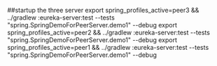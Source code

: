    ##startup the three server
export spring_profiles_active=peer3 && ../gradlew  :eureka-server:test --tests "spring.SpringDemoForPeerServer.demo1" --debug
export spring_profiles_active=peer2 && ../gradlew  :eureka-server:test --tests "spring.SpringDemoForPeerServer.demo1" --debug
export spring_profiles_active=peer1 && ../gradlew  :eureka-server:test --tests "spring.SpringDemoForPeerServer.demo1" --debug